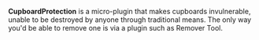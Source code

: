 **CupboardProtection**  is a micro-plugin that makes cupboards invulnerable, unable to be destroyed by anyone through traditional means. The only way you'd be able to remove one is via a plugin such as Remover Tool.